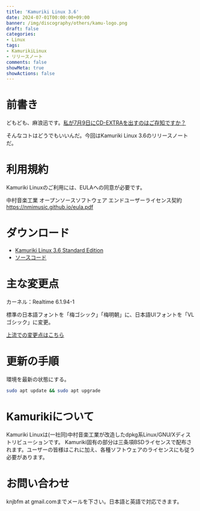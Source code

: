 ```yaml
---
title: 'Kamuriki Linux 3.6'
date: 2024-07-01T00:00:00+09:00
banner: /img/discography/others/kamu-logo.png
draft: false
categories:
- Linux
tags:
- KamurikiLinux
- リリースノート
comments: false
showMeta: true
showActions: false
---
```


# 前書き
どもども、麻浪迅です。[私が7月9日にCD-EXTRAを出すのはご存知ですか？](/nr/nrch-1)

そんなコトはどうでもいいんだ。今回はKamuriki Linux 3.6のリリースノートだ。

# 利用規約
Kamuriki Linuxのご利用には、EULAへの同意が必要です。

中村音楽工業 オープンソースソフトウェア エンドユーザーライセンス契約 https://nmimusic.github.io/eula.pdf

# ダウンロード
- [Kamuriki Linux 3.6 Standard Edition](https://sourceforge.net/projects/kamurikilinux/files/iso/cheetah/3.6/kamuriki-standard-3.6-amd64.hybrid.iso)
- [ソースコード](https://sourceforge.net/projects/kamurikilinux/files/iso/cheetah/3.6/kamuriki-3.6.tar.gz)

# 主な変更点
カーネル：Realtime 6.1.94-1

標準の日本語フォントを「梅ゴシック」「梅明朝」に、日本語UIフォントを「VLゴシック」に変更。

[上流での変更点はこちら](https://www.debian.org/News/2024/20240629)

# 更新の手順
環境を最新の状態にする。
```bash
sudo apt update && sudo apt upgrade
```

# Kamurikiについて
Kamuriki Linuxは(一社同)中村音楽工業が改造したdpkg系Linux/GNU/Xディストリビューションです。
Kamuriki固有の部分は三条項BSDライセンスで配布されます。ユーザーの皆様はこれに加え、各種ソフトウェアのライセンスにも従う必要があります。

# お問い合わせ
knjbfm at gmail.comまでメールを下さい。日本語と英語で対応できます。 
